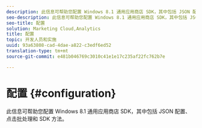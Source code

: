 ```yaml
---
description: 此信息可帮助您配置 Windows 8.1 通用应用商店 SDK，其中包括 JSON 配置、点击批处理和 SDK 方法。
seo-description: 此信息可帮助您配置 Windows 8.1 通用应用商店 SDK，其中包括 JSON 配置、点击批处理和 SDK 方法。
seo-title: 配置
solution: Marketing Cloud,Analytics
title: 配置
topic: 开发人员和实施
uuid: 93a63808-cad-4dae-a822-c3edf6ed52
translation-type: tm+mt
source-git-commit: e481b046769c3010c41e1e17c235af22fc762b7e

---
```



# 配置 {#configuration}

此信息可帮助您配置 Windows 8.1 通用应用商店 SDK，其中包括 JSON 配置、点击批处理和 SDK 方法。
